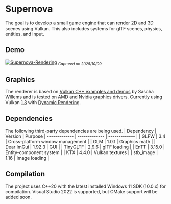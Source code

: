 # Supernova
The goal is to develop a small game engine that can render 2D and 3D scenes using Vulkan. This also includes systems for glTF scenes, physics, entities, and input.

## Demo
<a href='https://postimg.cc/TpmbDpzs' target='_blank'><img src='https://i.postimg.cc/TpmbDpzs/Supernova-Rendering.gif' border='0' alt='Supernova-Rendering'/></a>
<sub>*Captured on 2025/10/09*</sub>

## Graphics
The renderer is based on [Vulkan C++ examples and demos](https://github.com/SaschaWillems/Vulkan) by Sascha Willems and is tested on AMD and Nvidia graphics drivers.
Currently using Vulkan [1.3](https://registry.khronos.org/vulkan/specs/latest/html/vkspec.html#versions-1.3) with [Dynamic Rendering](https://registry.khronos.org/vulkan/specs/latest/html/vkspec.html#_render_pass_objects_deprecation_via_dynamic_rendering).

## Dependencies
The following third-party dependencies are being used.
| Dependency  | Version | Purpose 
| ------------- | ------------- | ------------- |
| GLFW  | 3.4 | Cross-platform window management |
| GLM  | 1.0.1  | Graphics math |
| Dear ImGui  | 1.92.3  | GUI |
| TinyGLTF  | 2.9.6  | glTF loading |
| EnTT  | 3.15.0  | Entity-component system |
| KTX  | 4.4.0  | Vulkan textures |
| stb_image  | 1.16  | Image loading |

## Compilation
The project uses C++20 with the latest installed Windows 11 SDK (10.0.x) for compilation.
Visual Studio 2022 is supported, but CMake support will be added soon.
